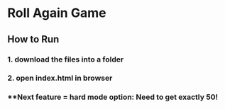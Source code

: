 # Roll Again Game

## How to Run

### 1. download the files into a folder

### 2. open index.html in browser

### \*\*Next feature = hard mode option: Need to get exactly 50!
